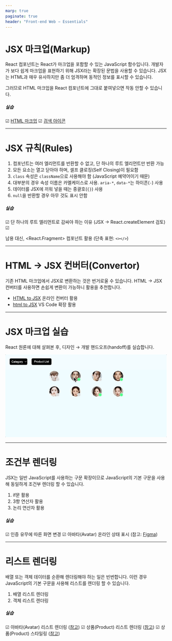 ```yaml
---
marp: true
paginate: true
header: "Front-end Web − Essentials"
---
```


# JSX 마크업(Markup)

React 컴포넌트는 React가 마크업을 포함할 수 있는 JavaScript 함수입니다. 
개발자가 보다 쉽게 마크업을 표현하기 위해 JSX라는 확장된 문법을 사용할 수 있습니다.
JSX는 HTML과 매우 유사하지만 좀 더 엄격하며 동적인 정보를 표시할 수 있습니다.

그러므로 HTML 마크업을 React 컴포넌트에 그대로 붙여넣으면 작동 안할 수 있습니다.

##### 실습

☑ [HTML 마크업](https://gist.github.com/yamoo9/682b4e71f6becd970196532d4efee190)
☑ [검색 아이콘](https://iconmonstr.com/search-thin-svg/)

---

# JSX 규칙(Rules)

1. 컴포넌트는 여러 엘리먼트를 반환할 수 없고, 단 하나의 루트 엘리먼트만 반환 가능
1. 모든 요소는 열고 닫아야 하며, 셀프 클로징(Self Closing)이 필요함
1. `class` 속성은 `className`으로 사용해야 함 (JavaScript 예약어이기 때문)
1. 대부분의 경우 속성 이름은 카멜케이스로 사용. `aria-*`, `data-*`는 하이픈(`-`) 사용
1. 데이터를 JSX에 끼워 넣을 때는 중괄호(`{}`) 사용
1. `null`을 반환할 경우 아무 것도 표시 안함

##### 실습

☑ 단 하나의 루트 엘리먼트로 감싸야 하는 이유 (JSX → React.createElement 검토)
☑ <div> 남용 대신, <React.Fragment> 컴포넌트 활용 (단축 표현: `<></>`)

---

# HTML → JSX 컨버터(Convertor)

기존 HTML 마크업에서 JSX로 변환하는 것은 번거로울 수 있습니다.
HTML → JSX 컨버터를 사용하면 손쉽게 변환이 가능하니 활용을 추천합니다.

- [HTML to JSX](https://transform.tools/html-to-jsx) 온라인 컨버터 활용
- [html to JSX](https://marketplace.visualstudio.com/items?itemName=riazxrazor.html-to-jsx) VS Code 확장 활용

---

# JSX 마크업 실습

React 원론에 대해 살펴본 후, 디자인 → 개발 핸드오프(handoff)를 실습합니다.

![h:400](./.slides/assets/jsx-markup-guide.gif)

---

# 조건부 렌더링

JSX는 일반 JavaScript를 사용하는 구문 확장이므로
JavaScript의 기본 구문을 사용해 동일하게 조건부 렌더링 할 수 있습니다.

1. if문 활용
1. 3항 연산자 활용
1. 논리 연산자 활용

##### 실습

☑ 인증 유무에 따른 화면 변경
☑ 아바타(Avatar) 온라인 상태 표시 (참고: [Figma](https://www.figma.com/))

---

# 리스트 렌더링

배열 또는 객체 데이터를 순환해 렌더링해야 하는 일은 빈번합니다.
이런 경우 JavaScript의 기본 구문을 사용해 리스트를 렌더링 할 수 있습니다.

1. 배열 리스트 렌더링
1. 객체 리스트 렌더링

##### 실습

☑ 아바타(Avatar) 리스트 렌더링 ([참고](https://gist.github.com/yamoo9/e2005a17a8affd51b9fbd96934db7768))
☑ 상품(Product) 리스트 렌더링 ([참고](https://gist.github.com/yamoo9/d94f140320402b63d99994436a75093d))
☑ 상품(Product) 스타일링 ([참고](https://gist.github.com/yamoo9/045058718eb4e49875270b7e63ac176b))
